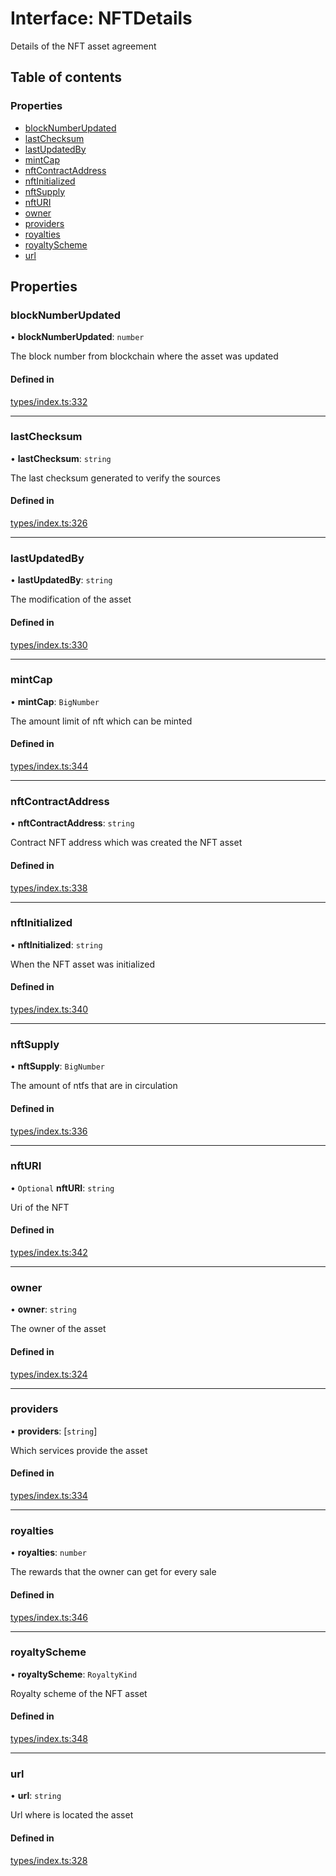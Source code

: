 # Interface: NFTDetails

Details of the NFT asset agreement

## Table of contents

### Properties

- [blockNumberUpdated](NFTDetails.md#blocknumberupdated)
- [lastChecksum](NFTDetails.md#lastchecksum)
- [lastUpdatedBy](NFTDetails.md#lastupdatedby)
- [mintCap](NFTDetails.md#mintcap)
- [nftContractAddress](NFTDetails.md#nftcontractaddress)
- [nftInitialized](NFTDetails.md#nftinitialized)
- [nftSupply](NFTDetails.md#nftsupply)
- [nftURI](NFTDetails.md#nfturi)
- [owner](NFTDetails.md#owner)
- [providers](NFTDetails.md#providers)
- [royalties](NFTDetails.md#royalties)
- [royaltyScheme](NFTDetails.md#royaltyscheme)
- [url](NFTDetails.md#url)

## Properties

### blockNumberUpdated

• **blockNumberUpdated**: `number`

The block number from blockchain where the asset was updated

#### Defined in

[types/index.ts:332](https://github.com/nevermined-io/react-components/blob/7688b12/catalog/src/types/index.ts#L332)

___

### lastChecksum

• **lastChecksum**: `string`

The last checksum generated to verify the sources

#### Defined in

[types/index.ts:326](https://github.com/nevermined-io/react-components/blob/7688b12/catalog/src/types/index.ts#L326)

___

### lastUpdatedBy

• **lastUpdatedBy**: `string`

The modification of the asset

#### Defined in

[types/index.ts:330](https://github.com/nevermined-io/react-components/blob/7688b12/catalog/src/types/index.ts#L330)

___

### mintCap

• **mintCap**: `BigNumber`

The amount limit of nft which can be minted

#### Defined in

[types/index.ts:344](https://github.com/nevermined-io/react-components/blob/7688b12/catalog/src/types/index.ts#L344)

___

### nftContractAddress

• **nftContractAddress**: `string`

Contract NFT address which was created the NFT asset

#### Defined in

[types/index.ts:338](https://github.com/nevermined-io/react-components/blob/7688b12/catalog/src/types/index.ts#L338)

___

### nftInitialized

• **nftInitialized**: `string`

When the NFT asset was initialized

#### Defined in

[types/index.ts:340](https://github.com/nevermined-io/react-components/blob/7688b12/catalog/src/types/index.ts#L340)

___

### nftSupply

• **nftSupply**: `BigNumber`

The amount of ntfs that are in circulation

#### Defined in

[types/index.ts:336](https://github.com/nevermined-io/react-components/blob/7688b12/catalog/src/types/index.ts#L336)

___

### nftURI

• `Optional` **nftURI**: `string`

Uri of the NFT

#### Defined in

[types/index.ts:342](https://github.com/nevermined-io/react-components/blob/7688b12/catalog/src/types/index.ts#L342)

___

### owner

• **owner**: `string`

The owner of the asset

#### Defined in

[types/index.ts:324](https://github.com/nevermined-io/react-components/blob/7688b12/catalog/src/types/index.ts#L324)

___

### providers

• **providers**: [`string`]

Which services provide the asset

#### Defined in

[types/index.ts:334](https://github.com/nevermined-io/react-components/blob/7688b12/catalog/src/types/index.ts#L334)

___

### royalties

• **royalties**: `number`

The rewards that the owner can get for every sale

#### Defined in

[types/index.ts:346](https://github.com/nevermined-io/react-components/blob/7688b12/catalog/src/types/index.ts#L346)

___

### royaltyScheme

• **royaltyScheme**: `RoyaltyKind`

Royalty scheme of the NFT asset

#### Defined in

[types/index.ts:348](https://github.com/nevermined-io/react-components/blob/7688b12/catalog/src/types/index.ts#L348)

___

### url

• **url**: `string`

Url where is located the asset

#### Defined in

[types/index.ts:328](https://github.com/nevermined-io/react-components/blob/7688b12/catalog/src/types/index.ts#L328)
